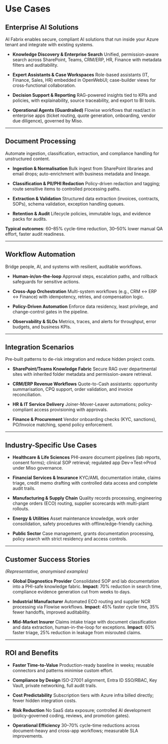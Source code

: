 # Use Cases

## Enterprise AI Solutions

AI Fabrix enables secure, compliant AI solutions that run inside your Azure tenant and integrate with existing systems.

* **Knowledge Discovery & Enterprise Search**
  Unified, permission-aware search across SharePoint, Teams, CRM/ERP, HR, Finance with metadata filters and auditability.

* **Expert Assistants & Case Workspaces**
  Role-based assistants (IT, Finance, Sales, HR) embedded in OpenWebUI; case-builder views for cross-functional collaboration.

* **Decision Support & Reporting**
  RAG-powered insights tied to KPIs and policies, with explainability, source traceability, and export to BI tools.

* **Operational Agents (Guardrailed)**
  Flowise workflows that read/act in enterprise apps (ticket routing, quote generation, onboarding, vendor due diligence), governed by Miso.

---

## Document Processing

Automate ingestion, classification, extraction, and compliance handling for unstructured content.

* **Ingestion & Normalisation**
  Bulk ingest from SharePoint libraries and email drops; auto-enrichment with business metadata and lineage.

* **Classification & PII/PHI Redaction**
  Policy-driven redaction and tagging; route sensitive items to controlled processing paths.

* **Extraction & Validation**
  Structured data extraction (invoices, contracts, SOPs), schema validation, exception handling queues.

* **Retention & Audit**
  Lifecycle policies, immutable logs, and evidence packs for audits.

**Typical outcomes**: 60–85% cycle-time reduction, 30–50% lower manual QA effort, faster audit readiness.

---

## Workflow Automation

Bridge people, AI, and systems with resilient, auditable workflows.

* **Human-in/on-the-loop**
  Approval steps, escalation paths, and rollback safeguards for sensitive actions.

* **Cross-App Orchestration**
  Multi-system workflows (e.g., CRM ↔ ERP ↔ Finance) with idempotency, retries, and compensation logic.

* **Policy-Driven Automation**
  Enforce data residency, least privilege, and change-control gates in the pipeline.

* **Observability & SLOs**
  Metrics, traces, and alerts for throughput, error budgets, and business KPIs.

---

## Integration Scenarios

Pre-built patterns to de-risk integration and reduce hidden project costs.

* **SharePoint/Teams Knowledge Fabric**
  Secure RAG over departmental sites with inherited folder metadata and permission-aware retrieval.

* **CRM/ERP Revenue Workflows**
  Quote-to-Cash assistants: opportunity summarisation, CPQ support, order validation, and invoice reconciliation.

* **HR & IT Service Delivery**
  Joiner-Mover-Leaver automations; policy-compliant access provisioning with approvals.

* **Finance & Procurement**
  Vendor onboarding checks (KYC, sanctions), PO/Invoice matching, spend policy enforcement.

---

## Industry-Specific Use Cases

* **Healthcare & Life Sciences**
  PHI-aware document pipelines (lab reports, consent forms); clinical SOP retrieval; regulated app Dev→Test→Prod under Miso governance.

* **Financial Services & Insurance**
  KYC/AML documentation intake, claims triage, credit memo drafting with controlled data access and complete audit trails.

* **Manufacturing & Supply Chain**
  Quality records processing, engineering change orders (ECO) routing, supplier scorecards with multi-plant rollouts.

* **Energy & Utilities**
  Asset maintenance knowledge, work order consolidation, safety procedures with offline/edge-friendly caching.

* **Public Sector**
  Case management, grants documentation processing, policy search with strict residency and access controls.

---

## Customer Success Stories

*(Representative, anonymised examples)*

* **Global Diagnostics Provider**
  Consolidated SOP and lab documentation into a PHI-safe knowledge fabric.
  **Impact**: 70% reduction in search time, compliance evidence generation cut from weeks to days.

* **Industrial Manufacturer**
  Automated ECO routing and supplier NCR processing via Flowise workflows.
  **Impact**: 45% faster cycle time, 35% fewer handoffs, improved auditability.

* **Mid-Market Insurer**
  Claims intake triage with document classification and data extraction, human-in-the-loop for exceptions.
  **Impact**: 60% faster triage, 25% reduction in leakage from misrouted claims.

---

## ROI and Benefits

* **Faster Time-to-Value**
  Production-ready baseline in weeks; reusable connectors and patterns minimise custom effort.

* **Compliance by Design**
  ISO-27001 alignment, Entra ID SSO/RBAC, Key Vault, private networking, full audit trails.

* **Cost Predictability**
  Subscription tiers with Azure infra billed directly; fewer hidden integration costs.

* **Risk Reduction**
  No SaaS data exposure; controlled AI development (policy-governed coding, reviews, and promotion gates).

* **Operational Efficiency**
  30–70% cycle-time reductions across document-heavy and cross-app workflows; measurable SLA improvements.
